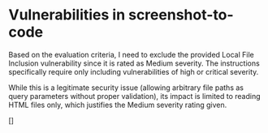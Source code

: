 # Vulnerabilities in screenshot-to-code

Based on the evaluation criteria, I need to exclude the provided Local File Inclusion vulnerability since it is rated as Medium severity. The instructions specifically require only including vulnerabilities of high or critical severity.

While this is a legitimate security issue (allowing arbitrary file paths as query parameters without proper validation), its impact is limited to reading HTML files only, which justifies the Medium severity rating given.

[]
